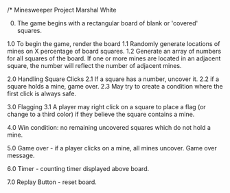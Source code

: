 /*
Minesweeper Project
Marshal White

0. The game begins with a rectangular board of blank or 'covered' squares.

1.0 To begin the game, render the board
  1.1 Randomly generate locations of mines on X percentage of board squares.
  1.2 Generate an array of numbers for all squares of the board.  If one or more mines are located in an adjacent square, the number will reflect the number of adjacent mines.

2.0 Handling Square Clicks
  2.1 If a square has a number, uncover it.
  2.2 if a square holds a mine, game over.
  2.3 May try to create a condition where the first click is always safe.

3.0 Flagging
  3.1 A player may right click on a square to place a flag (or change to a third color) if they believe the square contains a mine.

4.0 Win condition: no remaining uncovered squares which do not hold a mine.

5.0 Game over - if a player clicks on a mine, all mines uncover.  Game over message.

6.0 Timer - counting timer displayed above board.

7.0 Replay Button - reset board.
